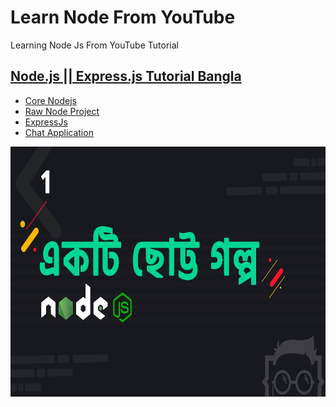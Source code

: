 # Learn Node From YouTube
Learning Node Js From YouTube Tutorial

## [Node.js || Express.js Tutorial Bangla](https://github.com/Mdromi/Learn-Node-From-YouTube/tree/main/NodeExpress-tutorial-LWS)

- [Core Nodejs](https://github.com/Mdromi/Learn-Node-From-YouTube/tree/main/NodeExpress-tutorial-LWS/Core-Nodejs-With-LWS)
- [Raw Node Project](https://github.com/Mdromi/Learn-Node-From-YouTube/tree/main/NodeExpress-tutorial-LWS/Raw-Node-Project)
- [ExpressJs](https://github.com/Mdromi/Learn-Node-From-YouTube/tree/main/NodeExpress-tutorial-LWS/ExpressJs-LWS)
- [Chat Application](https://github.com/Mdromi/MERN-Tutorial-Project/tree/main/chat-application-lws)

<div align="center">
    <a href="https://github.com/Mdromi/Learn-Node-From-YouTube/tree/main/NodeExpress-tutorial-LWS">
    	<img src="./img/NodeExpress-tutorial-LWS.jpg"  width="600" height="400" alt="">
    </a>
</div>